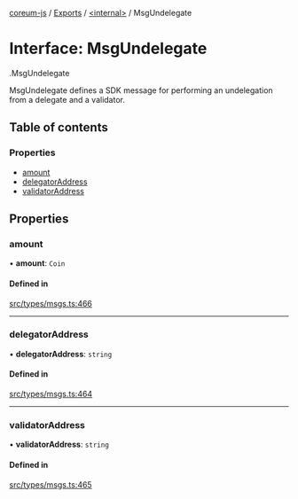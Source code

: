 [coreum-js](../README.md) / [Exports](../modules.md) / [<internal\>](../modules/internal_.md) / MsgUndelegate

# Interface: MsgUndelegate

[<internal>](../modules/internal_.md).MsgUndelegate

MsgUndelegate defines a SDK message for performing an undelegation from a
delegate and a validator.

## Table of contents

### Properties

- [amount](internal_.MsgUndelegate.md#amount)
- [delegatorAddress](internal_.MsgUndelegate.md#delegatoraddress)
- [validatorAddress](internal_.MsgUndelegate.md#validatoraddress)

## Properties

### amount

• **amount**: `Coin`

#### Defined in

[src/types/msgs.ts:466](https://github.com/PyramydLabs/coreum-js/blob/75debec/src/types/msgs.ts#L466)

___

### delegatorAddress

• **delegatorAddress**: `string`

#### Defined in

[src/types/msgs.ts:464](https://github.com/PyramydLabs/coreum-js/blob/75debec/src/types/msgs.ts#L464)

___

### validatorAddress

• **validatorAddress**: `string`

#### Defined in

[src/types/msgs.ts:465](https://github.com/PyramydLabs/coreum-js/blob/75debec/src/types/msgs.ts#L465)
